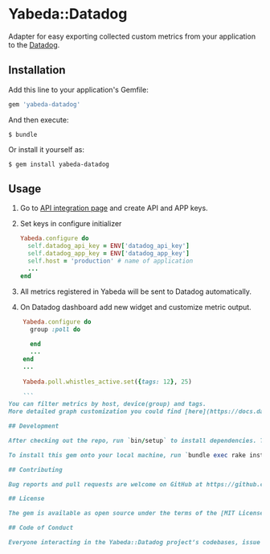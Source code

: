 # Yabeda::Datadog

Adapter for easy exporting collected custom metrics from your application to the [Datadog](https://www.datadoghq.com/).


## Installation

Add this line to your application's Gemfile:

```ruby
gem 'yabeda-datadog'
```

And then execute:

    $ bundle

Or install it yourself as:

    $ gem install yabeda-datadog

## Usage

1. Go to [API integration page](https://app.datadoghq.com/account/settings#api) and create API and APP keys.

2. Set keys in configure initializer

    ```ruby
    Yabeda.configure do
      self.datadog_api_key = ENV['datadog_api_key']
      self.datadog_app_key = ENV['datadog_app_key']
      self.host = 'production' # name of application
      ...
    end
    ```

3. All metrics registered in Yabeda will be sent to Datadog automatically.

4. On Datadog dashboard add new widget and customize metric output.

```ruby
    Yabeda.configure do
      group :poll do
        
      end
      ...
    end
    ...
    
    Yabeda.poll.whistles_active.set({tags: 12}, 25)
        
    ```
You can filter metrics by host, device(group) and tags.
More detailed graph customization you could find [here](https://docs.datadoghq.com/graphing/).

## Development

After checking out the repo, run `bin/setup` to install dependencies. Then, run `rake test` to run the tests. You can also run `bin/console` for an interactive prompt that will allow you to experiment.

To install this gem onto your local machine, run `bundle exec rake install`. To release a new version, update the version number in `version.rb`, and then run `bundle exec rake release`, which will create a git tag for the version, push git commits and tags, and push the `.gem` file to [rubygems.org](https://rubygems.org).

## Contributing

Bug reports and pull requests are welcome on GitHub at https://github.com/[USERNAME]/yabeda-datadog. This project is intended to be a safe, welcoming space for collaboration, and contributors are expected to adhere to the [Contributor Covenant](http://contributor-covenant.org) code of conduct.

## License

The gem is available as open source under the terms of the [MIT License](https://opensource.org/licenses/MIT).

## Code of Conduct

Everyone interacting in the Yabeda::Datadog project’s codebases, issue trackers, chat rooms and mailing lists is expected to follow the [code of conduct](https://github.com/[USERNAME]/yabeda-datadog/blob/master/CODE_OF_CONDUCT.md).
